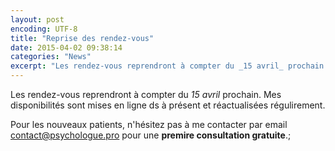```yaml
---
layout: post
encoding: UTF-8
title: "Reprise des rendez-vous"
date: 2015-04-02 09:38:14
categories: "News"
excerpt: "Les rendez-vous reprendront à compter du _15 avril_ prochain."
---
```

Les rendez-vous reprendront à compter du _15 avril_ prochain.
Mes disponibilités sont mises en ligne ds à présent et réactualisées régulirement.   
  
Pour les nouveaux patients, n'hésitez pas à me contacter par email contact@psychologue.pro pour une **premire consultation gratuite**.;